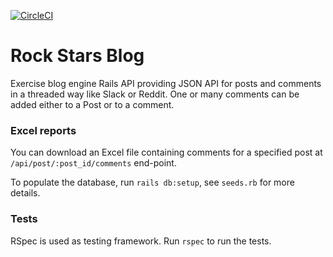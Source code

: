 [![CircleCI](https://circleci.com/gh/belgoros/rockstar-blog/tree/master.svg?style=svg)](https://circleci.com/gh/belgoros/rockstar-blog/tree/master)
# Rock Stars Blog

Exercise blog engine Rails API providing JSON API for posts and comments in a threaded way like Slack or Reddit.
One or many comments can be added either to a Post or to a comment.

### Excel reports

You can download an Excel file containing comments for a specified post at `/api/post/:post_id/comments` end-point.

To populate the database, run `rails db:setup`,  see `seeds.rb` for more details.

### Tests

RSpec is used as testing framework.
Run `rspec` to run the tests.
